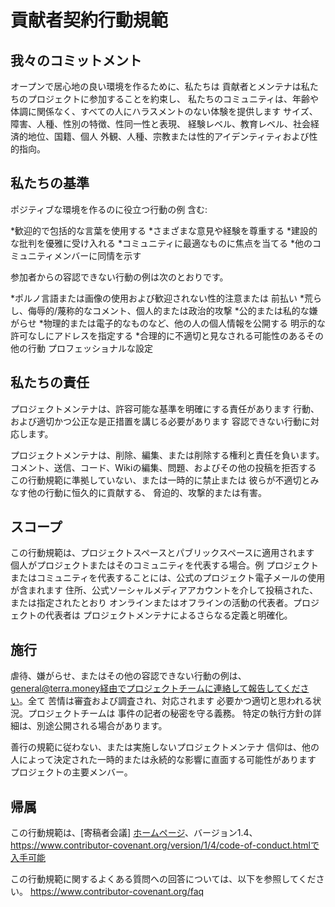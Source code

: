 # 貢献者契約行動規範

## 我々のコミットメント

オープンで居心地の良い環境を作るために、私たちは
貢献者とメンテナは私たちのプロジェクトに参加することを約束し、
私たちのコミュニティは、年齢や体調に関係なく、すべての人にハラスメントのない体験を提供します
サイズ、障害、人種、性別の特徴、性同一性と表現、
経験レベル、教育レベル、社会経済的地位、国籍、個人
外観、人種、宗教または性的アイデンティティおよび性的指向。

## 私たちの基準

ポジティブな環境を作るのに役立つ行動の例
含む:

*歓迎的で包括的な言葉を使用する
*さまざまな意見や経験を尊重する
*建設的な批判を優雅に受け入れる
*コミュニティに最適なものに焦点を当てる
*他のコミュニティメンバーに同情を示す

参加者からの容認できない行動の例は次のとおりです。

*ポルノ言語または画像の使用および歓迎されない性的注意または
 前払い
*荒らし、侮辱的/蔑称的なコメント、個人的または政治的攻撃
*公的または私的な嫌がらせ
*物理的または電子的なものなど、他の人の個人情報を公開する
 明示的な許可なしにアドレスを指定する
*合理的に不適切と見なされる可能性のあるその他の行動
 プロフェッショナルな設定

## 私たちの責任

プロジェクトメンテナは、許容可能な基準を明確にする責任があります
行動、および適切かつ公正な是正措置を講じる必要があります
容認できない行動に対応します。

プロジェクトメンテナは、削除、編集、または削除する権利と責任を負います。
コメント、送信、コード、Wikiの編集、問題、およびその他の投稿を拒否する
この行動規範に準拠していない、または一時的に禁止または
彼らが不適切とみなす他の行動に恒久的に貢献する、
脅迫的、攻撃的または有害。

## スコープ

この行動規範は、プロジェクトスペースとパブリックスペースに適用されます
個人がプロジェクトまたはそのコミュニティを代表する場合。例
プロジェクトまたはコミュニティを代表することには、公式のプロジェクト電子メールの使用が含まれます
住所、公式ソーシャルメディアアカウントを介して投稿された、または指定されたとおり
オンラインまたはオフラインの活動の代表者。プロジェクトの代表者は
プロジェクトメンテナによるさらなる定義と明確化。

## 施行

虐待、嫌がらせ、またはその他の容認できない行動の例は、
general@terra.money経由でプロジェクトチームに連絡して報告してください。全て
苦情は審査および調査され、対応されます
必要かつ適切と思われる状況。プロジェクトチームは
事件の記者の秘密を守る義務。
特定の執行方針の詳細は、別途公開される場合があります。

善行の規範に従わない、または実施しないプロジェクトメンテナ
信仰は、他の人によって決定された一時的または永続的な影響に直面する可能性があります
プロジェクトの主要メンバー。

## 帰属

この行動規範は、[寄稿者会議] [ホームページ]、バージョン1.4、
https://www.contributor-covenant.org/version/1/4/code-of-conduct.htmlで入手可能

[ホームページ]:https://www.contributor-covenant.org

この行動規範に関するよくある質問への回答については、以下を参照してください。
https://www.contributor-covenant.org/faq 